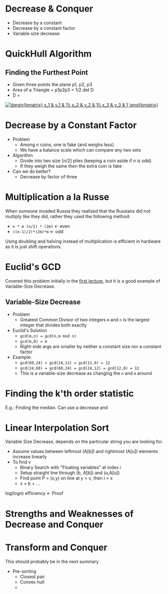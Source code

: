# Decrease & Conquer
* Decrease by a constant
* Decrease by a constant factor
* Variable size decrease

# QuickHull Algorithm
## Finding the Furthest Point
* Given three points the plane p1, p2, p3
* Area of a Triangle = p1p2p3 = 1/2 det D
* D = 

<a href="https://www.codecogs.com/eqnedit.php?latex=\begin{bmatrix}&space;x_1&space;&&space;y_1&space;&&space;1\\&space;x_2&space;&&space;y_2&space;&&space;1\\&space;x_3&space;&&space;y_3&space;&&space;1&space;\end{bmatrix}" target="_blank"><img src="https://latex.codecogs.com/gif.latex?\begin{bmatrix}&space;x_1&space;&&space;y_1&space;&&space;1\\&space;x_2&space;&&space;y_2&space;&&space;1\\&space;x_3&space;&&space;y_3&space;&&space;1&space;\end{bmatrix}" title="\begin{bmatrix} x_1 & y_1 & 1\\ x_2 & y_2 & 1\\ x_3 & y_3 & 1 \end{bmatrix}" /></a>

# Decrease by a Constant Factor
* Problem
    * Among n coins, one is fake (and weighs less)
    * We have a balance scale which can compare any two sets
* Algorithm
    * Divide into two size [n/2] piles (keeping a coin aside if n is odd)
    * If they weigh the same then the extra coin is fake
* Can we do better?
    * Decrease by factor of three

# Multiplication a la Russe
When someone invaded Russia they realized that the Russians did not multiply like they did, rather they used the following method:
* `n * m (n/2) * (2m)` <- even
* `((n-1)/2)*(2m)*m` <- odd

Using doubling and halving instead of multiplication is efficient in hardware as it is just shift operations.

# Euclid's GCD
Covered this problem initially in the [first lecture](TOA1.md), but it is a good example of Variable-Size Decrease.
## Variable-Size Decrease
* Problem
    * Greatest Common Divisor of two integers `m` and `n` is the largest integer that divides both exactly
* Euclid's Solution
    * `gcd(m,n) = gcd(n,m mod n)`
    * `gcd(m,0) = m`
    * Right-side args are smaller by neither a constant size nor a constant factor
* Example:
    * `gcd(60,24) = gcd(24,12) = gcd(12,0) = 12`
    * `gcd(24,60) = gcd(60,24) = gcd(24,12) = gcd(12,0) = 12`
    * This is a variable-size decrease as changing the `n` and `m` around 
# Finding the k'th order statistic
E.g.: Finding the median. Can use a decrease and 

# Linear Interpolation Sort
Variable Size Decrease, depends on the particular string you are looking for.
* Assume values between leftmost (A[b]) and rightmost (A[u]) elements increase linearly
* To find v
    * Binary Search with "Floating variables" at index i
    * Setup straight line through (b, A[b]) and (u,A[u])
    * Find point P = (x,y) on line at y = v, then i = x
    * x = b + ...

log(logn) efficiency <- Proof

# Strengths and Weaknesses of Decrease and Conquer

# Transform and Conquer 
This should probably be in the next summary
* Pre-sorting
    * Closest pair
    * Convex hull
    * 